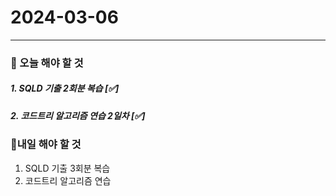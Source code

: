 # 2024-03-06

---

### 📌 오늘 해야 할 것

##### 1. SQLD 기출 2회분 복습 [✅]

##### 2. 코드트리 알고리즘 연습 2일차 [✅]

### 🤙내일 해야 할 것

1. SQLD 기출 3회분 복습
2. 코드트리 알고리즘 연습
